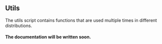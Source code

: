 ## Utils
The utils script contains functions that are used multiple times in different distributions.
#### The documentation will be written soon.